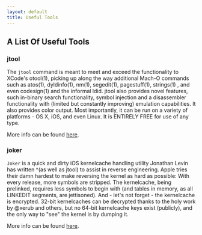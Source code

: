 ```yaml
--- 
layout: default 
title: Useful Tools 
---
```


## A List Of Useful Tools

### jtool

  The `jtool` command is meant to meet and exceed the functionality to XCode's otool(1), picking up along the way additional 
  Mach-O commands such as atos(1), dyldinfo(1), nm(1), segedit(1), pagestuff(1), strings(1) , and even codesign(1) and the 
  informal ldid. jtool also provides novel features, such in-binary search functionality, symbol injection and a disassembler 
  functionality with (limited but constantly improving) emulation capabilities. It also provides color output. Most importantly,
  it can be run on a variety of platforms - OS X, iOS, and even Linux. It is ENTIRELY FREE for use of any type.
    
  More info can be found [here](http://newosxbook.com/tools/jtool.html).


### joker

  `Joker` is a quick and dirty iOS kernelcache handling utility Jonathan Levin has written ^(as well as jtool) to assist in reverse 
  engineering. Apple tries their damn hardest to make reversing the kernel as hard as possible: With every release, more symbols
  are stripped. The kernelcache, being prelinked, requires less symbols to begin with (and tables in memory, as all LINKEDIT 
  segments, are jettisoned). And - let's not forget - the kernelcache is encrypted. 32-bit kernelcaches can be decrypted thanks 
  to the holy work by @xerub and others, but no 64-bit kernelcache keys exist (publicly), and the only way to "see" the kernel 
  is by dumping it.
    
  More info can be found [here](http://newosxbook.com/tools/joker.html).

